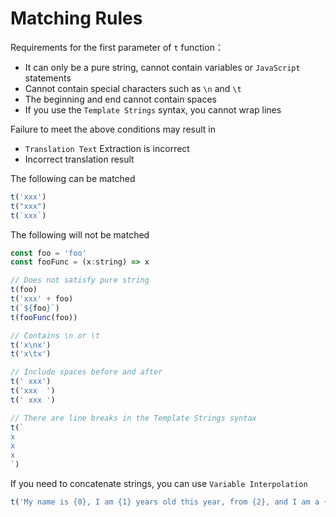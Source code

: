 
# Matching Rules
Requirements for the first parameter of  `t`  function：
* It can only be a pure string, cannot contain variables or  `JavaScript`  statements
* Cannot contain special characters such as  `\n` and `\t` 
* The beginning and end cannot contain spaces
* If you use the  `Template Strings`  syntax, you cannot wrap lines

Failure to meet the above conditions may result in
*  `Translation Text`  Extraction is incorrect
* Incorrect translation result

The following can be matched
```js
t('xxx')
t("xxx")
t(`xxx`)
```
The following will not be matched
```js
const foo = 'foo'
const fooFunc = (x:string) => x

// Does not satisfy pure string
t(foo)
t('xxx' + foo)
t(`${foo}`)
t(fooFunc(foo))

// Contains \n or \t
t('x\nx')
t('x\tx')

// Include spaces before and after
t(' xxx')
t('xxx  ')
t(' xxx ')

// There are line breaks in the Template Strings syntax
t(`
x
x
x
`)
```
If you need to concatenate strings, you can use  `Variable Interpolation` 
```js
t('My name is {0}, I am {1} years old this year, from {2}, and I am a {3}', 'Wang Nima', 35, 'Mars', 'coder')
```
